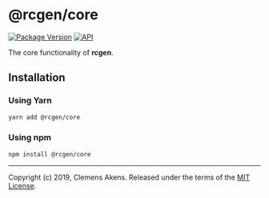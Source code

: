 # @rcgen/core

[![Package Version][package-badge]][package-npm] [![API][api-badge]][api]

The core functionality of **rcgen**.

## Installation

### Using Yarn

```sh
yarn add @rcgen/core
```

### Using npm

```sh
npm install @rcgen/core
```

---

Copyright (c) 2019, Clemens Akens. Released under the terms of the [MIT
License][license].

[api]: https://rcgen.netlify.com/@rcgen/core/
[api-badge]: https://img.shields.io/badge/API-%40rcgen%2Fcore-blue.svg
[license]: https://github.com/clebert/rcgen/blob/master/LICENSE
[package-badge]: https://img.shields.io/npm/v/@rcgen/core.svg
[package-npm]: https://www.npmjs.com/package/@rcgen/core
